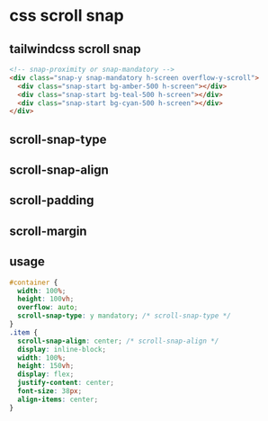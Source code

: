 # css scroll snap

## tailwindcss scroll snap

```html
<!-- snap-proximity or snap-mandatory -->
<div class="snap-y snap-mandatory h-screen overflow-y-scroll">
  <div class="snap-start bg-amber-500 h-screen"></div>
  <div class="snap-start bg-teal-500 h-screen"></div>
  <div class="snap-start bg-cyan-500 h-screen"></div>
</div>
```

## scroll-snap-type

## scroll-snap-align

## scroll-padding

## scroll-margin

## usage

```css
#container {
  width: 100%;
  height: 100vh;
  overflow: auto;
  scroll-snap-type: y mandatory; /* scroll-snap-type */
}
.item {
  scroll-snap-align: center; /* scroll-snap-align */
  display: inline-block;
  width: 100%;
  height: 150vh;
  display: flex;
  justify-content: center;
  font-size: 38px;
  align-items: center;
}
```
